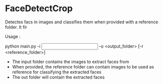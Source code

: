 # FaceDetectCrop

Detectes facs in images and classifies them when provided with a reference folder. It fir

Usage :

python main.py -i <input folder> -o <output_folder> [-r <reference_folder>]

- The input folder contains the images to extract faces from
- When provided, the reference folder can contain images to be used as reference for classifying the extracted faces
- The out folder will contain the extracted faces

